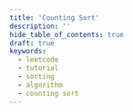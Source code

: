 ```yaml
---
title: 'Counting Sort'
description: ''
hide_table_of_contents: true
draft: true
keywords:
  - leetcode
  - tutorial
  - sorting
  - algorithm
  - counting sort
---
```


<TutorialAuthors names="@TBC"/>
